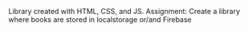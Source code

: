 Library created with HTML, CSS, and JS.
Assignment: Create a library where books are stored in localstorage or/and Firebase
